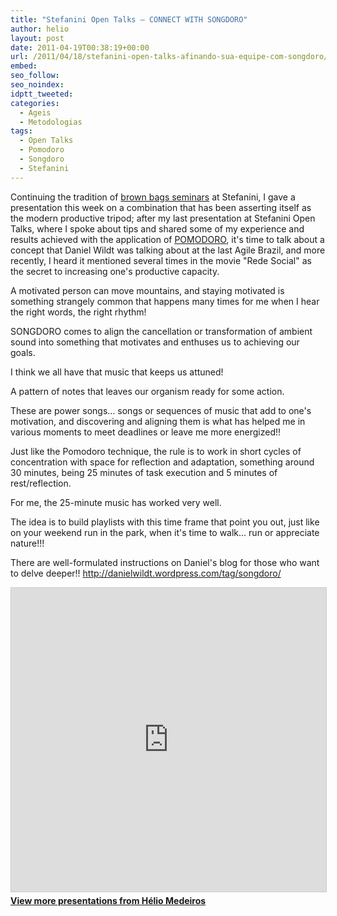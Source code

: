 ```yaml
---
title: "Stefanini Open Talks – CONNECT WITH SONGDORO"
author: helio
layout: post
date: 2011-04-19T00:38:19+00:00
url: /2011/04/18/stefanini-open-talks-afinando-sua-equipe-com-songdoro/
embed: 
seo_follow: 
seo_noindex: 
idptt_tweeted: 
categories:
  - Ageis
  - Metodologias
tags:
  - Open Talks
  - Pomodoro
  - Songdoro
  - Stefanini
---
```


Continuing the tradition of [brown bags seminars][1] at Stefanini, I gave a presentation this week on a combination that has been asserting itself as the modern productive tripod; after my last presentation at Stefanini Open Talks, where I spoke about tips and shared some of my experience and results achieved with the application of [POMODORO][2], it's time to talk about a concept that Daniel Wildt was talking about at the last Agile Brazil, and more recently, I heard it mentioned several times in the movie "Rede Social" as the secret to increasing one's productive capacity.

A motivated person can move mountains, and staying motivated is something strangely common that happens many times for me when I hear the right words, the right rhythm!

SONGDORO comes to align the cancellation or transformation of ambient sound into something that motivates and enthuses us to achieving our goals.

I think we all have that music that keeps us attuned!

A pattern of notes that leaves our organism ready for some action.

These are power songs… songs or sequences of music that add to one's motivation, and discovering and aligning them is what has helped me in various moments to meet deadlines or leave me more energized!!

Just like the Pomodoro technique, the rule is to work in short cycles of concentration with space for reflection and adaptation, something around 30 minutes, being 25 minutes of task execution and 5 minutes of rest/reflection.

For me, the 25-minute music has worked very well.

The idea is to build playlists with this time frame that point you out, just like on your weekend run in the park, when it's time to walk... run or appreciate nature!!!

There are well-formulated instructions on Daniel's blog for those who want to delve deeper!! <http://danielwildt.wordpress.com/tag/songdoro/> 
<p style="text-align: center">
 <div style="margin-bottom: 20px;">
<iframe src="https://www.slideshare.net/slideshow/embed_code/key/ePHVpNd1rPPUEh" width="597" height="486" frameborder="0" marginwidth="0" marginheight="0" scrolling="no" style="border:1px solid #CCC; border-width:1px; margin-bottom:5px; max-width: 100%;" allowfullscreen></iframe>
</iframe>
<div style="margin-bottom:5px">
    <strong><a href="//www.slideshare.net/heliomedeiros" target="_blank">View more presentations from Hélio Medeiros</a></strong>
</div>
</div> 
</p>
 &nbsp; &nbsp;

[2]: /2011/01/13/stefanini-open-talks-pomodoro-technique/ "POMODORO"

[1]: http://en.wikipedia.org/wiki/Brown_bag_seminars "Brown bags seminars"